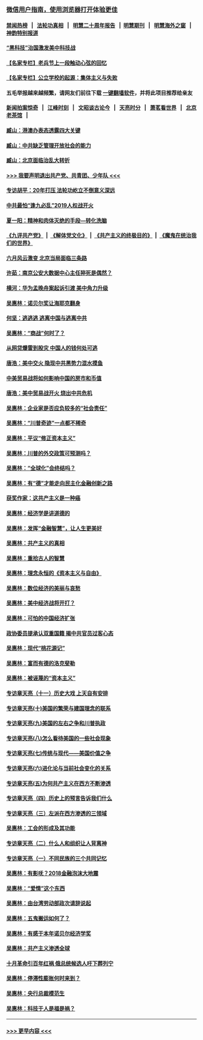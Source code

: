 ### [微信用户指南，使用浏览器打开体验更佳](https://github.com/gfw-breaker/banned-news1/blob/master/indexes/wechat-guide.md?t=0)
#### [禁闻热榜](热点新闻.md?t=0)  &nbsp;&nbsp;|&nbsp;&nbsp; [法轮功真相](https://github.com/gfw-breaker/truth/blob/master/README.md?t=0) &nbsp;&nbsp;|&nbsp;&nbsp; [明慧二十周年报告](https://github.com/gfw-breaker/mh-reports/blob/master/README.md?t=0) &nbsp;&nbsp;|&nbsp;&nbsp;[明慧期刊](https://github.com/gfw-breaker/mh-qikan) &nbsp;&nbsp;|&nbsp;&nbsp; [明慧海外之窗](https://github.com/gfw-breaker/mh-news/blob/master/README.md?t=0) &nbsp;&nbsp;|&nbsp;&nbsp; [神韵特别报道](https://github.com/gfw-breaker/mh-news/blob/master/shenyun.md?t=0)
#### [“黑科技”治国激发美中科技战](../pages/nsc423/n11638056.md?t=02070033) 
#### [【名家专栏】老兵节上一段触动心弦的回忆](../pages/nsc423/n11646016.md?t=02070033) 
#### [【名家专栏】公立学校的起源：集体主义与失败](../pages/nsc423/n11601833.md?t=02070033) 
#### 五毛举报越来越频繁，请网友们前往下载 [一键翻墙软件](https://github.com/gfw-breaker/ssr-accounts)，并将此项目推荐给亲友
#### [新闻拍案惊奇](https://github.com/gfw-breaker/banned-news1/blob/master/pages/link4.md) &nbsp;&nbsp;|&nbsp;&nbsp; [江峰时刻](https://github.com/gfw-breaker/banned-news1/blob/master/pages/link4.md) &nbsp;&nbsp;|&nbsp;&nbsp; [文昭谈古论今](https://github.com/gfw-breaker/banned-news1/blob/master/pages/link4.md) &nbsp;&nbsp;|&nbsp;&nbsp; [天亮时分](https://github.com/gfw-breaker/banned-news1/blob/master/pages/link4.md) &nbsp;&nbsp;|&nbsp;&nbsp; [萧茗看世界](https://github.com/gfw-breaker/banned-news1/blob/master/pages/link4.md) &nbsp;&nbsp;|&nbsp;&nbsp; [北京老茶馆](https://github.com/gfw-breaker/banned-news1/blob/master/pages/link4.md) &nbsp;&nbsp;|&nbsp;&nbsp; 
#### [臧山：港澳办表态透露四大关键](../pages/nsc423/n11421628.md?t=02070033) 
#### [臧山：中共缺乏管理开放社会的能力](../pages/nsc423/n11407457.md?t=02070033) 
#### [臧山：北京面临治乱大转折](../pages/nsc423/n11406895.md?t=02070033) 
#### [>>> 我要声明退出共产党、共青团、少年队 <<<](https://github.com/begood0513/goodnews/blob/master/quit/letter.md) 
#### [专访胡平：20年打压 法轮功屹立不倒意义深远](../pages/nsc423/n11398800.md?t=02070033) 
#### [中共最怕“逢九必乱”2019人权战开火](../pages/nsc423/n11385248.md?t=02070033) 
#### [夏一阳：精神和肉体灭绝的手段—转化洗脑](../pages/nsc423/n11368250.md?t=02070033) 
#### [《九评共产党》](https://github.com/begood0513/9ping.md/blob/master/README.md) &nbsp;|&nbsp; [《解体党文化》](../../../../jtdwh.md/blob/master/README.md)  &nbsp;|&nbsp; [《共产主义的终极目的》](../../../../gczydzjmd.md/blob/master/README.md) &nbsp;|&nbsp; [《魔鬼在统治我们的世界》](../../../../mgztzwmdsj.md/blob/master/README.md) 
#### [六月风云激变 北京当局面临三条路](../pages/nsc423/n11313668.md?t=02070033) 
#### [许茹：南京公安大数据中心主任猝死是偶然？](../pages/nsc423/n11064744.md?t=02070033) 
#### [横河：华为孟晚舟案起诉引渡 美中角力升级](../pages/nsc423/n11027230.md?t=02070033) 
#### [吴惠林：诺贝尔奖让海耶克翻身](../pages/nsc423/n10890049.md?t=02070033) 
#### [何坚：逃逃逃 逃离中国与逃离中共](../pages/nsc423/n10592891.md?t=02070033) 
#### [吴惠林：“商战”何时了？](../pages/nsc423/n10573558.md?t=02070033) 
#### [从网贷爆雷到股灾 中国人的钱何处可逃](../pages/nsc423/n10572800.md?t=02070033) 
#### [唐浩：美中交火 隐现中共黑势力混水摸鱼](../pages/nsc423/n10544040.md?t=02070033) 
#### [中美贸易战将如何影响中国的房市和币值](../pages/nsc423/n10543697.md?t=02070033) 
#### [唐浩：美中贸易战开火 烧出中共危机](../pages/nsc423/n10540126.md?t=02070033) 
#### [吴惠林：企业家是否应负较多的“社会责任”](../pages/nsc423/n10535022.md?t=02070033) 
#### [吴惠林：“川普奇迹”一点都不稀奇](../pages/nsc423/n10512808.md?t=02070033) 
#### [吴惠林：平议“修正资本主义”](../pages/nsc423/n10495724.md?t=02070033) 
#### [吴惠林：川普的外交政策可预测吗？](../pages/nsc423/n10462387.md?t=02070033) 
#### [吴惠林：“全球化”会终结吗？](../pages/nsc423/n10452838.md?t=02070033) 
#### [吴惠林：有“德”才能走向民主化金融创新之路](../pages/nsc423/n10432292.md?t=02070033) 
#### [获奖作家：这共产主义是一种癌](../pages/nsc423/n10431541.md?t=02070033) 
#### [吴惠林：经济学是讲道德的](../pages/nsc423/n10398014.md?t=02070033) 
#### [吴惠林：发挥“金融智慧”，让人生更美好](../pages/nsc423/n10375019.md?t=02070033) 
#### [吴惠林：共产主义的真相](../pages/nsc423/n10351394.md?t=02070033) 
#### [吴惠林：重拾古人的智慧](../pages/nsc423/n10337691.md?t=02070033) 
#### [吴惠林：理念永恒的《资本主义与自由》](../pages/nsc423/n10316274.md?t=02070033) 
#### [吴惠林：数位经济的美丽与哀愁](../pages/nsc423/n10292946.md?t=02070033) 
#### [吴惠林：美中经济战将开打？](../pages/nsc423/n10258825.md?t=02070033) 
#### [吴惠林：可怕的中国经济扩张](../pages/nsc423/n10219147.md?t=02070033) 
#### [政协委员提承认双重国籍 揭中共官员过客心态](../pages/nsc423/n10208809.md?t=02070033) 
#### [吴惠林：现代“桃花源记”](../pages/nsc423/n10185234.md?t=02070033) 
#### [吴惠林：富而有德的洛克斐勒](../pages/nsc423/n10142264.md?t=02070033) 
#### [吴惠林：被诬蔑的“资本主义”](../pages/nsc423/n10124816.md?t=02070033) 
#### [专访章天亮（十一）历史大戏 上天自有安排](../pages/nsc423/n10094905.md?t=02070033) 
#### [专访章天亮(十)美国的繁荣与建国理念的联系](../pages/nsc423/n10094899.md?t=02070033) 
#### [专访章天亮(九)美国的左右之争和川普执政](../pages/nsc423/n10094889.md?t=02070033) 
#### [专访章天亮(八)怎么看待美国的一些社会现象](../pages/nsc423/n10094857.md?t=02070033) 
#### [专访章天亮(七)传统与现代——美国价值之争](../pages/nsc423/n10093140.md?t=02070033) 
#### [专访章天亮(六)进化论与当前社会变化的关系](../pages/nsc423/n10092036.md?t=02070033) 
#### [专访章天亮(五)为何共产主义在西方不断渗透](../pages/nsc423/n10083620.md?t=02070033) 
#### [专访章天亮（四）历史上的预言告诉我们什么](../pages/nsc423/n10083606.md?t=02070033) 
#### [专访章天亮（三）左派在西方渗透的三领域](../pages/nsc423/n10081115.md?t=02070033) 
#### [吴惠林：工会的形成及其功能](../pages/nsc423/n10080633.md?t=02070033) 
#### [专访章天亮（二）什么人和组织让人背离神](../pages/nsc423/n10076637.md?t=02070033) 
#### [专访章天亮（一）不同民族的三个共同记忆](../pages/nsc423/n10074188.md?t=02070033) 
#### [吴惠林：有影呒？2018金融泡沫大地震](../pages/nsc423/n10040534.md?t=02070033) 
#### [吴惠林：“爱情”这个东西](../pages/nsc423/n10019423.md?t=02070033) 
#### [吴惠林：由台湾劳动部政次请辞说起](../pages/nsc423/n9979679.md?t=02070033) 
#### [吴惠林：五鬼搬运如何了？](../pages/nsc423/n9925338.md?t=02070033) 
#### [吴惠林：有感于本年诺贝尔经济学奖](../pages/nsc423/n9871883.md?t=02070033) 
#### [吴惠林：共产主义渗透全球](../pages/nsc423/n9812748.md?t=02070033) 
#### [十月革命引百年红祸 俄总统候选人吁下葬列宁](../pages/nsc423/n9810182.md?t=02070033) 
#### [吴惠林：停滞性膨胀何时来到？](../pages/nsc423/n9764136.md?t=02070033) 
#### [吴惠林：央行总裁模范生](../pages/nsc423/n9728134.md?t=02070033) 
#### [吴惠林：科技于人是福是祸？](../pages/nsc423/n9672982.md?t=02070033) 

----
#### [ >>> 更早内容 <<< ](../indexes/nsc423-earlier.md)
